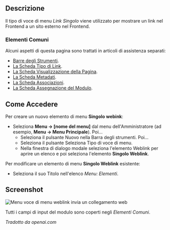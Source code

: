 <!-- Filename: Help4.x:Menus_Menu_Item_Single_Weblink / Display title: Link Singolo -->

## Descrizione

Il tipo di voce di menu *Link Singolo* viene utilizzato per mostrare un link nel Frontend a un sito esterno nel Frontend.

### Elementi Comuni

Alcuni aspetti di questa pagina sono trattati in articoli di assistenza separati:

* [Barre degli Strumenti](jdocmanual?article=help/common-elements/toolbars).
* [La Scheda Tipo di Link](jdocmanual?article=help/menu-items-common/menu-item-link-type).
* [La Scheda Visualizzazione della Pagina](jdocmanual?article=help/menu-items-common/menu-item-page-display).
* [La Scheda Metadati](jdocmanual?article=help/menu-items-common/menu-item-metadata).
* [La Scheda Associazioni](jdocmanual?article=help/common-elements/edit-associations).
* [La Scheda Assegnazione del Modulo](jdocmanual?article=help/menu-items-common/menu-item-module-assignment).

## Come Accedere

Per creare un nuovo elemento di menu **Singolo webink**:

- Seleziona **Menu → \[nome del menu\]** dal menu dell'Amministratore
  (ad esempio, **Menu → Menu Principale**). Poi...
  - Seleziona il pulsante Nuovo nella Barra degli strumenti. Poi...
  - Seleziona il pulsante Seleziona Tipo di voce di menu.
  - Nella finestra di dialogo modale seleziona l'elemento Weblink per aprire un elenco e poi
    seleziona l'elemento **Singolo Weblink**.

Per modificare un elemento di menu **Singolo Weblink** esistente:

- Seleziona il suo Titolo nell'elenco *Menu: Elementi*.

## Screenshot

![Menu voce di menu weblink invia un collegamento web](../../../it/images/menu-items/weblinks-single-weblink-details-tab.png)

Tutti i campi di input del modulo sono coperti negli *Elementi Comuni*.

*Tradotto da openai.com*

